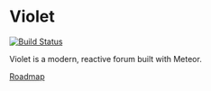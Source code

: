 # Violet
[![Build Status](https://travis-ci.org/violetjs/violet.svg?branch=devel)](https://travis-ci.org/violetjs/violet)

Violet is a modern, reactive forum built with Meteor.

[Roadmap](https://trello.com/b/IbIMe8Gn/violet-roadmap)
